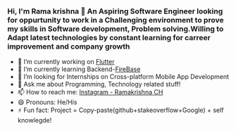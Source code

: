 ### Hi, I'm Rama krishna 👋 An Aspiring Software Engineer looking for oppurtunity to work in a Challenging environment to prove my skills in Software development, Problem solving.Willing to Adapt latest technologies by constant learning for carreer improvement and company growth

- 🔭 I’m currently working on [Flutter](https://flutter.dev/)
- 🌱 I’m currently learning Backend-[FireBase](https://firebase.google.com/)
- 🤔 I’m looking for Internships on Cross-platform Mobile App Development
- 💬 Ask me about Programming, Technology related stuff!
- 📫 How to reach me: [Instagram - Ramakrishna CH](https://www.instagram.com/ram_krizz_roczzz/)
- 😄 Pronouns: He/His
- ⚡ Fun fact: Project = Copy-paste(github+stakeoverflow+Google) + self knowlegde!

